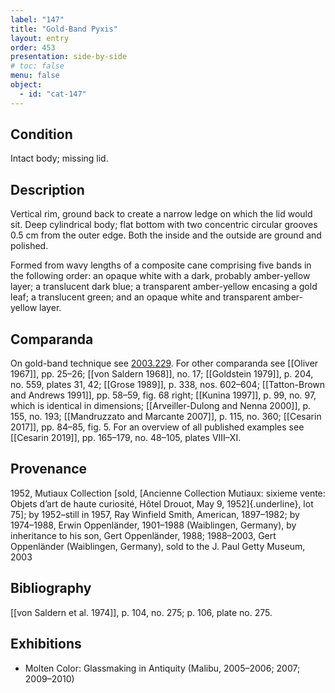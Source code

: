 ```yaml
---
label: "147"
title: "Gold-Band Pyxis"
layout: entry
order: 453
presentation: side-by-side
# toc: false
menu: false
object:
  - id: "cat-147"
---
```


## Condition

Intact body; missing lid.

## Description

Vertical rim, ground back to create a narrow ledge on which the lid would sit. Deep cylindrical body; flat bottom with two concentric circular grooves 0.5 cm from the outer edge. Both the inside and the outside are ground and polished.

Formed from wavy lengths of a composite cane comprising five bands in the following order: an opaque white with a dark, probably amber-yellow layer; a translucent dark blue; a transparent amber-yellow encasing a gold leaf; a translucent green; and an opaque white and transparent amber-yellow layer.

## Comparanda

On gold-band technique see [2003.229](#num). For other comparanda see [[Oliver 1967]], pp. 25–26; [[von Saldern 1968]], no. 17; [[Goldstein 1979]], p. 204, no. 559, plates 31, 42; [[Grose 1989]], p. 338, nos. 602–604; [[Tatton-Brown and Andrews 1991]], pp. 58–59, fig. 68 right; [[Kunina 1997]], p. 99, no. 97, which is identical in dimensions; [[Arveiller-Dulong and Nenna 2000]], p. 155, no. 193; [[Mandruzzato and Marcante 2007]], p. 115, no. 360; [[Cesarin 2017]], pp. 84–85, fig. 5. For an overview of all published examples see [[Cesarin 2019]], pp. 165–179, no. 48–105, plates VIII–XI.

## Provenance

1952, Mutiaux Collection \[sold, [Ancienne Collection Mutiaux: sixieme vente: Objets d’art de haute curiosité, Hôtel Drouot, May 9, 1952]{.underline}, lot 75\]; by 1952–still in 1957, Ray Winfield Smith, American, 1897–1982; by 1974–1988, Erwin Oppenländer, 1901–1988 (Waiblingen, Germany), by inheritance to his son, Gert Oppenländer, 1988; 1988–2003, Gert Oppenländer (Waiblingen, Germany), sold to the J. Paul Getty Museum, 2003

## Bibliography

[[von Saldern et al. 1974]], p. 104, no. 275; p. 106, plate no. 275.

## Exhibitions

-   Molten Color: Glassmaking in Antiquity (Malibu, 2005–2006; 2007; 2009–2010)